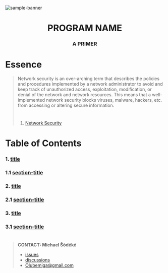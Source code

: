 <!--
[ file: README.md                   ]
====================================[ sec-1: primer ]
- description  :: ..                :
	L1: this .md file contains sections for each mechanic or technique.
	L2: ..
-------------------------------------
- explanation  :: ..                :
	L1: the purpose of this .md file is to provide an overview of
	L2: mechanics used in network security.
====================================[ sec-2: contents ]--> 
![sample-banner](./MEDIA/sample-banner-1920x620.png)

<h1 align="center"> PROGRAM NAME </h1>
<h3 align="center"> A PRIMER </h2>

# Essence

> Network security is an over-arching term that describes the policies and procedures implemented by a network administrator
> to avoid and keep track of unauthorized access, exploitation, modification, or denial of the network and network resources.
> This means that a well-implemented network security blocks viruses, malware, hackers, etc. from accessing or altering secure
> information.
>
> #
>
> 1. [Network Security](https://www.techopedia.com/definition/24783/network-security)

# Table of Contents

### 1. [title](1-mechanics/README.md)

### 1.1 [section-title](1-mechanics/README.md#section-title)

### 2. [title](2-applications/README.md)

### 2.1 [section-title](2-applications/README.md#section-title)

### 3. [title](3-concepts/README.md)

### 3.1 [section-title](3-concepts/README.md#section-title)

#

> **CONTACT: Michael Šòdéké**
>
> - [issues](https://github.com/MichaelSodeke/education-repo/issues)
> - [discussions](https://github.com/MichaelSodeke/education-repo/discussions)
> - Olubemiga@gmail.com

<!--
====================================[ sec-2: END      ]-->
